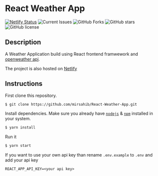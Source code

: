 # React Weather App

[![Netlify Status](https://api.netlify.com/api/v1/badges/f6a88e1f-feeb-4fa3-9376-7be2c0833f09/deploy-status)](https://app.netlify.com/sites/react-weather-app-102/deploys)
![Current Issues](https://img.shields.io/github/issues/mirsahib/React-Weather-App)
![GitHub Forks](https://img.shields.io/github/forks/mirsahib/React-Weather-App)
![GitHub stars](https://img.shields.io/github/stars/mirsahib/React-Weather-App)
![GitHub license](https://img.shields.io/github/license/mirsahib/React-Weather-App?style=flat-square)

## Description

A Weather Application build using React frontend framwework and [openweather api](https://openweathermap.org/forecast5).

The project is also hosted on [Netlify](https://react-weather-app-102.netlify.app/)

## Instructions

First clone this repository.

```bash
$ git clone https://github.com/mirsahib/React-Weather-App.git
```

Install dependencies. Make sure you already have [`nodejs`](https://nodejs.org/en/) & [`npm`](https://www.npmjs.com/) installed in your system.

```bash
$ yarn install
```

Run it

```bash
$ yarn start
```

If you want to use your own api key than rename `.env.example` to `.env` and add your api key

```
REACT_APP_API_KEY=<your api key>
```
